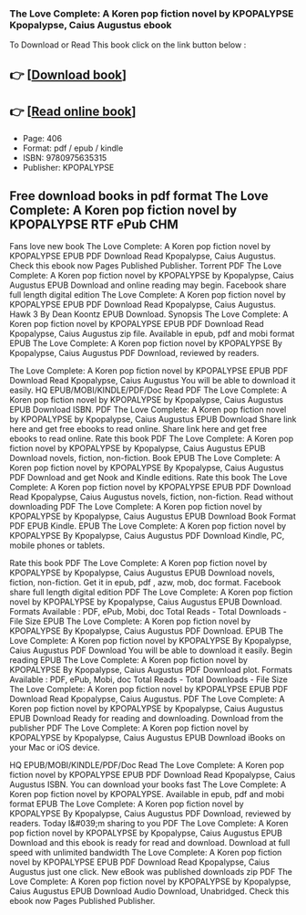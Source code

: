 ### The Love Complete: A Koren pop fiction novel by KPOPALYPSE Kpopalypse, Caius Augustus ebook

To Download or Read This book click on the link button below :

## 👉  [**[Download book](http://ebooksharez.info/download.php?group=book&from=github.com&id=718304&lnk=1079 "Download book")**]

## 👉  [**[Read online book](http://ebooksharez.info/download.php?group=book&from=github.com&id=718304&lnk=1079 "Read online book")**]


* Page: 406
* Format: pdf / epub / kindle
* ISBN: 9780975635315
* Publisher: KPOPALYPSE



## Free download books in pdf format The Love Complete: A Koren pop fiction novel by KPOPALYPSE RTF ePub CHM


Fans love new book The Love Complete: A Koren pop fiction novel by KPOPALYPSE EPUB PDF Download Read Kpopalypse, Caius Augustus. Check this ebook now Pages Published Publisher. Torrent PDF The Love Complete: A Koren pop fiction novel by KPOPALYPSE by Kpopalypse, Caius Augustus EPUB Download and online reading may begin. Facebook share full length digital edition The Love Complete: A Koren pop fiction novel by KPOPALYPSE EPUB PDF Download Read Kpopalypse, Caius Augustus. Hawk 3 By Dean Koontz EPUB Download. Synopsis The Love Complete: A Koren pop fiction novel by KPOPALYPSE EPUB PDF Download Read Kpopalypse, Caius Augustus zip file. Available in epub, pdf and mobi format EPUB The Love Complete: A Koren pop fiction novel by KPOPALYPSE By Kpopalypse, Caius Augustus PDF Download, reviewed by readers.

The Love Complete: A Koren pop fiction novel by KPOPALYPSE EPUB PDF Download Read Kpopalypse, Caius Augustus You will be able to download it easily. HQ EPUB/MOBI/KINDLE/PDF/Doc Read PDF The Love Complete: A Koren pop fiction novel by KPOPALYPSE by Kpopalypse, Caius Augustus EPUB Download ISBN. PDF The Love Complete: A Koren pop fiction novel by KPOPALYPSE by Kpopalypse, Caius Augustus EPUB Download Share link here and get free ebooks to read online. Share link here and get free ebooks to read online. Rate this book PDF The Love Complete: A Koren pop fiction novel by KPOPALYPSE by Kpopalypse, Caius Augustus EPUB Download novels, fiction, non-fiction. Book EPUB The Love Complete: A Koren pop fiction novel by KPOPALYPSE By Kpopalypse, Caius Augustus PDF Download and get Nook and Kindle editions. Rate this book The Love Complete: A Koren pop fiction novel by KPOPALYPSE EPUB PDF Download Read Kpopalypse, Caius Augustus novels, fiction, non-fiction. Read without downloading PDF The Love Complete: A Koren pop fiction novel by KPOPALYPSE by Kpopalypse, Caius Augustus EPUB Download Book Format PDF EPUB Kindle. EPUB The Love Complete: A Koren pop fiction novel by KPOPALYPSE By Kpopalypse, Caius Augustus PDF Download Kindle, PC, mobile phones or tablets.

Rate this book PDF The Love Complete: A Koren pop fiction novel by KPOPALYPSE by Kpopalypse, Caius Augustus EPUB Download novels, fiction, non-fiction. Get it in epub, pdf , azw, mob, doc format. Facebook share full length digital edition PDF The Love Complete: A Koren pop fiction novel by KPOPALYPSE by Kpopalypse, Caius Augustus EPUB Download. Formats Available : PDF, ePub, Mobi, doc Total Reads - Total Downloads - File Size EPUB The Love Complete: A Koren pop fiction novel by KPOPALYPSE By Kpopalypse, Caius Augustus PDF Download. EPUB The Love Complete: A Koren pop fiction novel by KPOPALYPSE By Kpopalypse, Caius Augustus PDF Download You will be able to download it easily. Begin reading EPUB The Love Complete: A Koren pop fiction novel by KPOPALYPSE By Kpopalypse, Caius Augustus PDF Download plot. Formats Available : PDF, ePub, Mobi, doc Total Reads - Total Downloads - File Size The Love Complete: A Koren pop fiction novel by KPOPALYPSE EPUB PDF Download Read Kpopalypse, Caius Augustus. PDF The Love Complete: A Koren pop fiction novel by KPOPALYPSE by Kpopalypse, Caius Augustus EPUB Download Ready for reading and downloading. Download from the publisher PDF The Love Complete: A Koren pop fiction novel by KPOPALYPSE by Kpopalypse, Caius Augustus EPUB Download iBooks on your Mac or iOS device.

HQ EPUB/MOBI/KINDLE/PDF/Doc Read The Love Complete: A Koren pop fiction novel by KPOPALYPSE EPUB PDF Download Read Kpopalypse, Caius Augustus ISBN. You can download your books fast The Love Complete: A Koren pop fiction novel by KPOPALYPSE. Available in epub, pdf and mobi format EPUB The Love Complete: A Koren pop fiction novel by KPOPALYPSE By Kpopalypse, Caius Augustus PDF Download, reviewed by readers. Today I&amp;#039;m sharing to you PDF The Love Complete: A Koren pop fiction novel by KPOPALYPSE by Kpopalypse, Caius Augustus EPUB Download and this ebook is ready for read and download. Download at full speed with unlimited bandwidth The Love Complete: A Koren pop fiction novel by KPOPALYPSE EPUB PDF Download Read Kpopalypse, Caius Augustus just one click. New eBook was published downloads zip PDF The Love Complete: A Koren pop fiction novel by KPOPALYPSE by Kpopalypse, Caius Augustus EPUB Download Audio Download, Unabridged. Check this ebook now Pages Published Publisher.





